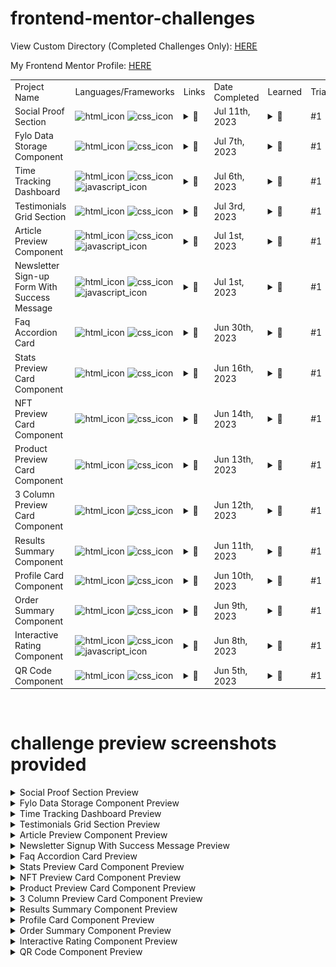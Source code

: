 # frontend-mentor-challenges

<p>View Custom Directory (Completed Challenges Only): <a href="https://frontend-mentor-challenges-pi-sage.vercel.app/"><ins>HERE</ins></a></p>

<p>My Frontend Mentor Profile: <a href="https://www.frontendmentor.io/profile/Zy8712"><ins>HERE</ins></a></p>

<table>
    <tr>
      <td>Project Name</td>
      <td>Languages/Frameworks</td>
      <td>Links</td>
      <td>Date Completed</td>
      <td>Learned</td>
      <td>Trial#</td>
    </tr>
    <tr>
      <td>Social Proof Section</td>
      <td>
        <img src="https://img.shields.io/badge/HTML5-E34F26?logo=html5&logoColor=white" alt="html_icon">
        <img src="https://img.shields.io/badge/CSS3-1572B6?logo=css3&logoColor=white" alt="css_icon">
      </td>
      <td>
        <details>
          <summary>🔗</summary>
          <br>
          <p><a href="https://www.frontendmentor.io/challenges/social-proof-section-6e0qTv_bA">💾 Challenge</a></p>
          <p><a href="https://www.frontendmentor.io/solutions/social-proof-section-FOXXl7AMZE">📨 Submission</a></p>
          <p><a href="https://github.com/Zy8712/frontend-mentor-challenges/tree/main/social-proof-section/my-work">👨‍💻 My_Code</a></p>
          <p><a href="https://frontend-mentor-challenges-pi-sage.vercel.app/social-proof-section/my-work/index.html">🖥️ Preview</a></p>
        </details>
      </td>
      <td>Jul 11th, 2023</td>
      <td>
        <details>
          <summary> 📝 </summary>
          <ul>
            <br>
            <li>annoying diagonal layout</li>
          </ul>
        </details>
      </td>
      <td>#1</td>
    </tr>
    <tr>
      <td>Fylo Data Storage Component</td>
      <td>
        <img src="https://img.shields.io/badge/HTML5-E34F26?logo=html5&logoColor=white" alt="html_icon">
        <img src="https://img.shields.io/badge/CSS3-1572B6?logo=css3&logoColor=white" alt="css_icon">
      </td>
      <td>
        <details>
          <summary>🔗</summary>
          <br>
          <p><a href="https://www.frontendmentor.io/challenges/fylo-data-storage-component-1dZPRbV5n">💾 Challenge</a></p>
          <p><a href="https://www.frontendmentor.io/solutions/fylo-data-storage-component-9keEWaAQjz">📨 Submission</a></p>
          <p><a href="https://github.com/Zy8712/frontend-mentor-challenges/tree/main/fylo-data-storage-component/my-work">👨‍💻 My_Code</a></p>
          <p><a href="https://frontend-mentor-challenges-pi-sage.vercel.app/fylo-data-storage-component/my-work/index.html">🖥️ Preview</a></p>
        </details>
      </td>
      <td>Jul 7th, 2023</td>
      <td>
        <details>
          <summary> 📝 </summary>
          <ul>
            <br>
            <li>background-position: bottom 0px right 0px;</li>
            <li>progress bar</li>
            <li>postion:relative</li>
            <li>position:absolute</li>
          </ul>
        </details>
      </td>
      <td>#1</td>
    </tr>
    <tr>
      <td>Time Tracking Dashboard</td>
      <td>
        <img src="https://img.shields.io/badge/HTML5-E34F26?logo=html5&logoColor=white" alt="html_icon">
        <img src="https://img.shields.io/badge/CSS3-1572B6?logo=css3&logoColor=white" alt="css_icon">
        <img src="https://img.shields.io/badge/JavaScript-black?logo=javascript&logoColor=yellow" alt="javascript_icon">
      </td>
      <td>
        <details>
          <summary>🔗</summary>
          <br>
          <p><a href="https://www.frontendmentor.io/challenges/time-tracking-dashboard-UIQ7167Jw">💾 Challenge</a></p>
          <p><a href="https://www.frontendmentor.io/solutions/time-tracking-dashboard-sxlo8TfAxh">📨 Submission</a></p>
          <p><a href="https://github.com/Zy8712/frontend-mentor-challenges/tree/main/time-tracking-dashboard/my-work">👨‍💻 My_Code</a></p>
          <p><a href="https://frontend-mentor-challenges-pi-sage.vercel.app/time-tracking-dashboard/my-work/index.html">🖥️ Preview</a></p>
        </details>
      </td>
      <td>Jul 6th, 2023</td>
      <td>
        <details>
          <summary> 📝 </summary>
          <ul>
            <br>
            <li>css-grid</li>
            <li>top:</li>
            <li>right:</li>
          </ul>
        </details>
      </td>
      <td>#1</td>
    </tr>
    <tr>
      <td>Testimonials Grid Section</td>
      <td>
        <img src="https://img.shields.io/badge/HTML5-E34F26?logo=html5&logoColor=white" alt="html_icon">
        <img src="https://img.shields.io/badge/CSS3-1572B6?logo=css3&logoColor=white" alt="css_icon">
      </td>
      <td>
        <details>
          <summary>🔗</summary>
          <br>
          <p><a href="https://www.frontendmentor.io/challenges/testimonials-grid-section-Nnw6J7Un7">💾 Challenge</a></p>
          <p><a href="https://www.frontendmentor.io/solutions/testimonials-grid-section-css-grid-qowee5U_uf">📨 Submission</a></p>
          <p><a href="https://github.com/Zy8712/frontend-mentor-challenges/tree/main/testimonials-grid-section/my-work">👨‍💻 My_Code</a></p>
          <p><a href="https://frontend-mentor-challenges-pi-sage.vercel.app/testimonials-grid-section/my-work/index.html">🖥️ Preview</a></p>
        </details>
      </td>
      <td>Jul 3rd, 2023</td>
      <td>
        <details>
          <summary> 📝 </summary>
          <ul>
            <br>
            <li>css-grid</li>
          </ul>
        </details>
      </td>
      <td>#1</td>
    </tr>
    <tr>
      <td>Article Preview Component</td>
      <td>
        <img src="https://img.shields.io/badge/HTML5-E34F26?logo=html5&logoColor=white" alt="html_icon">
        <img src="https://img.shields.io/badge/CSS3-1572B6?logo=css3&logoColor=white" alt="css_icon">
        <img src="https://img.shields.io/badge/JavaScript-black?logo=javascript&logoColor=yellow" alt="javascript_icon">
      </td>
      <td>
        <details>
          <summary>🔗</summary>
          <br>
          <p><a href="https://www.frontendmentor.io/challenges/article-preview-component-dYBN_pYFT">💾 Challenge</a></p>
          <p><a href="https://www.frontendmentor.io/solutions/article-preview-component-8AC3WxuhNz">📨 Submission</a></p>
          <p><a href="https://github.com/Zy8712/frontend-mentor-challenges/tree/main/article-preview-component/my-work">👨‍💻 My_Code</a></p>
          <p><a href="https://frontend-mentor-challenges-pi-sage.vercel.app/article-preview-component/my-work/index.html">🖥️ Preview</a></p>
        </details>
      </td>
      <td>Jul 1st, 2023</td>
      <td>
        <details>
          <summary> 📝 </summary>
          <ul>
            <br>
            <li>triangle-shape-made-using-border</li>
          </ul>
        </details>
      </td>
      <td>#1</td>
    </tr>
     <tr>
      <td>Newsletter Sign-up Form With Success Message</td>
      <td>
        <img src="https://img.shields.io/badge/HTML5-E34F26?logo=html5&logoColor=white" alt="html_icon">
        <img src="https://img.shields.io/badge/CSS3-1572B6?logo=css3&logoColor=white" alt="css_icon">
        <img src="https://img.shields.io/badge/JavaScript-black?logo=javascript&logoColor=yellow" alt="javascript_icon">
      </td>
      <td>
        <details>
          <summary>🔗</summary>
          <br>
          <p><a href="https://www.frontendmentor.io/challenges/newsletter-signup-form-with-success-message-3FC1AZbNrv">💾 Challenge</a></p>
          <p><a href="https://www.frontendmentor.io/solutions/newsletter-signup-form-with-success-message-_1HqFFvXBf">📨 Submission</a></p>
          <p><a href="https://github.com/Zy8712/frontend-mentor-challenges/tree/main/newsletter-sign-up-with-success-message/my-work">👨‍💻 My_Code</a></p>
          <p><a href="https://frontend-mentor-challenges-pi-sage.vercel.app/newsletter-sign-up-with-success-message/my-work/index.html">🖥️ Preview</a></p>
        </details>
      </td>
      <td>Jul 1st, 2023</td>
      <td>
        <details>
          <summary> 📝 </summary>
          <ul>
            <br>
            <li>linear-gradient(to right,,)</li>
            <li>email-regex</li>
          </ul>
        </details>
      </td>
      <td>#1</td>
    </tr>
    <tr>
      <td>Faq Accordion Card</td>
      <td>
        <img src="https://img.shields.io/badge/HTML5-E34F26?logo=html5&logoColor=white" alt="html_icon">
        <img src="https://img.shields.io/badge/CSS3-1572B6?logo=css3&logoColor=white" alt="css_icon">
      </td>
      <td>
        <details>
          <summary>🔗</summary>
          <br>
          <p><a href="https://www.frontendmentor.io/challenges/faq-accordion-card-XlyjD0Oam">💾 Challenge</a></p>
          <p><a href="https://www.frontendmentor.io/solutions/faq-accordion-card-pure-html-and-css-no-js-x32Gj2HTI0">📨 Submission</a></p>
          <p><a href="https://github.com/Zy8712/frontend-mentor-challenges/tree/main/faq-accordion-card/my-work">👨‍💻 My_Code</a></p>
          <p><a href="https://frontend-mentor-challenges-pi-sage.vercel.app/faq-accordion-card/my-work/index.html">🖥️ Preview</a></p>
        </details>
      </td>
      <td>Jun 30th, 2023</td>
      <td>
        <details>
          <summary> 📝 </summary>
          <ul>
            <br>
            <li>transform:rotate(-180deg)</li>
            <li>min-height</li>
            <li>summary::-webkit-details-marker</li>
            <li>[open]</li>
            <li>customizing details & summary</li>
          </ul>
        </details>
      </td>
      <td>#1</td>
    </tr>
    <tr>
      <td>Stats Preview Card Component</td>
      <td>
        <img src="https://img.shields.io/badge/HTML5-E34F26?logo=html5&logoColor=white" alt="html_icon">
        <img src="https://img.shields.io/badge/CSS3-1572B6?logo=css3&logoColor=white" alt="css_icon">
      </td>
      <td>
        <details>
          <summary>🔗</summary>
          <br>
          <p><a href="https://www.frontendmentor.io/challenges/stats-preview-card-component-8JqbgoU62">💾 Challenge</a></p>
          <p><a href="https://www.frontendmentor.io/solutions/stats-preview-card-component-GbuSpqg7Vg">📨 Submission</a></p>
          <p><a href="https://github.com/Zy8712/frontend-mentor-challenges/tree/main/stats-preview-card-component/my-work">👨‍💻 My_Code</a></p>
          <p><a href="https://frontend-mentor-challenges-pi-sage.vercel.app/stats-preview-card-component/my-work/index.html">🖥️ Preview</a></p>
        </details>
      </td>
      <td>Jun 16th, 2023</td>
      <td>
        <details>
          <summary> 📝 </summary>
          <ul>
            <br>
            <li>"curtain" mechanic</li>
            <li>mix-blend-mode</li>
            <li>content:url()</li>
          </ul>
        </details>
      </td>
      <td>#1</td>
    </tr>
    <tr>
      <td>NFT Preview Card Component</td>
      <td>
        <img src="https://img.shields.io/badge/HTML5-E34F26?logo=html5&logoColor=white" alt="html_icon">
        <img src="https://img.shields.io/badge/CSS3-1572B6?logo=css3&logoColor=white" alt="css_icon">
      </td>
      <td>
        <details>
          <summary>🔗</summary>
          <br>
          <p><a href="https://www.frontendmentor.io/challenges/nft-preview-card-component-SbdUL_w0U">💾 Challenge</a></p>
          <p><a href="https://www.frontendmentor.io/solutions/nft-preview-card-component-ZoPootN-vz">📨 Submission</a></p>
          <p><a href="https://github.com/Zy8712/frontend-mentor-challenges/tree/main/nft-preview-card-component/my-work">👨‍💻 My_Code</a></p>
          <p><a href="https://frontend-mentor-challenges-pi-sage.vercel.app/nft-preview-card-component/my-work/index.html">🖥️ Preview</a></p>
        </details>
      </td>
      <td>Jun 14th, 2023</td>
      <td>
        <details>
          <summary> 📝 </summary>
          <ul>
            <br>
            <li>"curtain" mechanic</li>
            <li>gradient overlay on hover</li>
            <li>"inset: 0"</li>
          </ul>
        </details>
      </td>
      <td>#1</td>
    </tr>
       <tr>
      <td>Product Preview Card Component</td>
      <td>
        <img src="https://img.shields.io/badge/HTML5-E34F26?logo=html5&logoColor=white" alt="html_icon">
        <img src="https://img.shields.io/badge/CSS3-1572B6?logo=css3&logoColor=white" alt="css_icon">
      </td>
      <td>
        <details>
          <summary>🔗</summary>
          <br>
          <p><a href="https://www.frontendmentor.io/challenges/product-preview-card-component-GO7UmttRfa">💾 Challenge</a></p>
          <p><a href="https://www.frontendmentor.io/solutions/product-preview-card-component-XUeCFaM_c7">📨 Submission</a></p>
          <p><a href="https://github.com/Zy8712/frontend-mentor-challenges/tree/main/product-preview-card-component/my-work">👨‍💻 My_Code</a></p>
          <p><a href="https://frontend-mentor-challenges-pi-sage.vercel.app/product-preview-card-component/my-work/index.html">🖥️ Preview</a></p>
        </details>
      </td>
      <td>Jun 13th, 2023</td>
      <td>
        <details>
          <summary> 📝 </summary>
          <ul>
            <br>
            <li></li>
          </ul>
        </details>
      </td>
      <td>#1</td>
    </tr>
    <tr>
      <td>3 Column Preview Card Component</td>
      <td>
        <img src="https://img.shields.io/badge/HTML5-E34F26?logo=html5&logoColor=white" alt="html_icon">
        <img src="https://img.shields.io/badge/CSS3-1572B6?logo=css3&logoColor=white" alt="css_icon">
      </td>
      <td>
        <details>
          <summary>🔗</summary>
          <br>
          <p><a href="https://www.frontendmentor.io/challenges/3column-preview-card-component-pH92eAR2-">💾 Challenge</a></p>
          <p><a href="https://www.frontendmentor.io/solutions/3-colum-preview-card-component-bx04fR0CV3">📨 Submission</a></p>
          <p><a href="https://github.com/Zy8712/frontend-mentor-challenges/tree/main/3-column-preview-card-component/my-work">👨‍💻 My_Code</a></p>
          <p><a href="https://frontend-mentor-challenges-pi-sage.vercel.app/3-column-preview-card-component/my-work/index.html">🖥️ Preview</a></p>
        </details>
      </td>
      <td>Jun 12th, 2023</td>
      <td>
        <details>
          <summary> 📝 </summary>
          <ul>
            <br>
            <li>background-color:rgba(0,0,0,0)</li>
          </ul>
        </details>
      </td>
      <td>#1</td>
    </tr>
    <tr>
      <td>Results Summary Component</td>
      <td>
        <img src="https://img.shields.io/badge/HTML5-E34F26?logo=html5&logoColor=white" alt="html_icon">
        <img src="https://img.shields.io/badge/CSS3-1572B6?logo=css3&logoColor=white" alt="css_icon">
      </td>
      <td>
        <details>
          <summary>🔗</summary>
          <br>
          <p><a href="https://www.frontendmentor.io/challenges/results-summary-component-CE_K6s0maV">💾 Challenge</a></p>
          <p><a href="https://www.frontendmentor.io/solutions/results-summary-component-ei-KIkDlH6">📨 Submission</a></p>
          <p><a href="https://github.com/Zy8712/frontend-mentor-challenges/tree/main/results-summary-component">👨‍💻 My_Code</a></p>
          <p><a href="https://frontend-mentor-challenges-pi-sage.vercel.app/results-summary-component/my-work/index.html">🖥️ Preview</a></p>
        </details>
      </td>
      <td>Jun 11th, 2023</td>
      <td>
        <details>
          <summary> 📝</summary>
          <ul>
            <br>
            <li>gradient-backgrounds</li>
            <li>working-with-2column-format</li>
            <li>postion:relative</li>
            <li>@media(max-width: 720px)</li>
            <li>horizontal centering</li>
            <li>vertical centering</li>
            <li>display:flex</li>
            <li>flex-direction:column</li>
            <li>justify-content:center</li>
            <li>align-items:center</li>
            <li>min-height:100vh</li>
          </ul>
        </details>
      </td>
      <td>#1</td>
    </tr>
      <tr>
      <td>Profile Card Component</td>
      <td>
        <img src="https://img.shields.io/badge/HTML5-E34F26?logo=html5&logoColor=white" alt="html_icon">
        <img src="https://img.shields.io/badge/CSS3-1572B6?logo=css3&logoColor=white" alt="css_icon">
      </td>
      <td>
        <details>
          <summary>🔗</summary>
          <br>
          <p><a href="https://www.frontendmentor.io/challenges/profile-card-component-cfArpWshJ">💾 Challenge</a></p>
          <p><a href="https://www.frontendmentor.io/solutions/profile-card-component-xUxpY2QYRd">📨 Submission</a></p>
          <p><a href="https://github.com/Zy8712/frontend-mentor-challenges/tree/main/profile-card-component">👨‍💻 My_Code</a></p>
          <p><a href="https://frontend-mentor-challenges-pi-sage.vercel.app/profile-card-component/my-work/index.html">🖥️ Preview</a></p>
        </details>
      </td>
      <td>Jun 10th, 2023</td>
      <td>
        <details>
          <summary> 📝</summary>
          <ul>
            <br>
            <li>postion:relative</li>
            <li>top:-55px</li>
            <li>background-image:url(),url()</li>
            <li>background-position:</li>
            <li>horizontal centering</li>
            <li>vertical centering</li>
            <li>display:flex</li>
            <li>flex-direction:column</li>
            <li>justify-content:center</li>
            <li>align-items:center</li>
            <li>min-height:100vh</li>
          </ul>
        </details>
      </td>
      <td>#1</td>
    </tr>
      <tr>
      <td>Order Summary Component</td>
      <td>
        <img src="https://img.shields.io/badge/HTML5-E34F26?logo=html5&logoColor=white" alt="html_icon">
        <img src="https://img.shields.io/badge/CSS3-1572B6?logo=css3&logoColor=white" alt="css_icon">
      </td>
      <td>
        <details>
          <summary>🔗</summary>
          <br>
          <p><a href="https://www.frontendmentor.io/challenges/order-summary-component-QlPmajDUj">💾 Challenge</a></p>
          <p><a href="https://www.frontendmentor.io/solutions/order-summary-component-WE31xQiACv">📨 Submission</a></p>
          <p><a href="https://github.com/Zy8712/frontend-mentor-challenges/tree/main/order-summary-component">👨‍💻 My_Code</a></p>
          <p><a href="https://frontend-mentor-challenges-pi-sage.vercel.app/order-summary-component/my-work/index.html">🖥️ Preview</a></p>
        </details>
      </td>
      <td>Jun 9th, 2023</td>
      <td>
        <details>
          <summary> 📝</summary>
          <ul>
            <br>
            <li>background-image:url()</li>
            <li>background-repeat:no-repeat</li>
            <li>background-size:contain</li>
            <li>@media(max-width: 720px)</li>
            <li>horizontal centering</li>
            <li>vertical centering</li>
            <li>display:flex</li>
            <li>flex-direction:column</li>
            <li>justify-content:center</li>
            <li>align-items:center</li>
            <li>min-height:100vh</li>
          </ul>
        </details>
      </td>
      <td>#1</td>
    </tr>
        <tr>
      <td>Interactive Rating Component</td>
      <td>
        <img src="https://img.shields.io/badge/HTML5-E34F26?logo=html5&logoColor=white" alt="html_icon">
        <img src="https://img.shields.io/badge/CSS3-1572B6?logo=css3&logoColor=white" alt="css_icon">
        <img src="https://img.shields.io/badge/JavaScript-black?logo=javascript&logoColor=yellow" alt="javascript_icon">
      </td>
      <td>
        <details>
          <summary>🔗</summary>
          <br>
          <p><a href="https://www.frontendmentor.io/challenges/interactive-rating-component-koxpeBUmI">💾 Challenge</a></p>
          <p><a href="https://www.frontendmentor.io/solutions/interactive-rating-component-rtYk-cl4oF">📨 Submission</a></p>
          <p><a href="https://github.com/Zy8712/frontend-mentor-challenges/tree/main/interactive-rating-component">👨‍💻 My_Code</a></p>
          <p><a href="https://frontend-mentor-challenges-pi-sage.vercel.app/interactive-rating-component/my-work/index.html">🖥️ Preview</a></p>
        </details>
      </td>
      <td>Jun 8th, 2023</td>
      <td>
        <details>
          <summary> 📝</summary>
          <ul>
            <br>
            <li>justify-content:space-between</li>
            <li>display:none</li>
            <li>horizontal centering</li>
            <li>vertical centering</li>
            <li>display:flex</li>
            <li>flex-direction:column</li>
            <li>justify-content:center</li>
            <li>align-items:center</li>
            <li>min-height:100vh</li>
          </ul>
        </details>
      </td>
      <td>#1</td>
    </tr>
  <tr>
      <td>QR Code Component</td>
      <td>
        <img src="https://img.shields.io/badge/HTML5-E34F26?logo=html5&logoColor=white" alt="html_icon">
        <img src="https://img.shields.io/badge/CSS3-1572B6?logo=css3&logoColor=white" alt="css_icon">
      </td>
      <td>
        <details>
          <summary>🔗</summary>
          <br>
          <p><a href="https://www.frontendmentor.io/challenges/qr-code-component-iux_sIO_H">💾 Challenge</a></p>
          <p><a href="https://www.frontendmentor.io/solutions/qr-code-component--5WXBrWYG6">📨 Submission</a></p>
          <p><a href="https://github.com/Zy8712/frontend-mentor-challenges/tree/main/qr-code-component">👨‍💻 My_Code</a></p>
          <p><a href="https://frontend-mentor-challenges-pi-sage.vercel.app/qr-code-component/my-work/index.html">🖥️ Preview</a></p>
        </details>
      </td>
      <td>Jun 5th, 2023</td>
      <td>
        <details>
          <summary> 📝</summary>
          <ul>
            <br>
            <li>horizontal centering</li>
            <li>vertical centering</li>
            <li>display:flex</li>
            <li>justify-content:center</li>
            <li>align-items:center</li>
            <li>min-height:100vh</li>
          </ul>
        </details>
      </td>
      <td>#1</td>
    </tr>
</table>

<br>

# challenge preview screenshots provided

<details>
    <summary>Social Proof Section Preview</summary>
    <br>
    <img src="./social-proof-section/my-work/design/desktop-preview.jpg">
</details>
<details>
    <summary>Fylo Data Storage Component Preview</summary>
    <br>
    <img src="./fylo-data-storage-component/my-work/design/desktop-preview.jpg">
</details>
<details>
    <summary>Time Tracking Dashboard Preview</summary>
    <br>
    <img src="./time-tracking-dashboard/my-work/design/desktop-preview.jpg">
</details>
<details>
    <summary>Testimonials Grid Section Preview</summary>
    <br>
    <img src="./testimonials-grid-section/my-work/design/desktop-preview.jpg">
</details>
<details>
    <summary>Article Preview Component Preview</summary>
    <br>
    <img src="./article-preview-component/my-work/design/desktop-preview.jpg">
</details>
<details>
    <summary>Newsletter Signup With Success Message Preview</summary>
    <br>
    <img src="./newsletter-sign-up-with-success-message/my-work/design/desktop-preview.jpg">
</details>
<details>
    <summary>Faq Accordion Card Preview</summary>
    <br>
    <img src="./faq-accordion-card/my-work/design/desktop-preview.jpg">
</details>
<details>
    <summary>Stats Preview Card Component Preview</summary>
    <br>
    <img src="./stats-preview-card-component/my-work/design/desktop-preview.jpg">
</details>
<details>
    <summary>NFT Preview Card Component	Preview</summary>
    <br>
    <img src="./nft-preview-card-component/my-work/design/desktop-preview.jpg">
</details>
<details>
    <summary>Product Preview Card Component	Preview</summary>
    <br>
    <img src="./product-preview-card-component/my-work/design/desktop-preview.jpg">
</details>
<details>
    <summary>3 Column Preview Card Component Preview</summary>
    <br>
    <img src="./3-column-preview-card-component/my-work/design/desktop-preview.jpg">
</details>
<details>
    <summary>Results Summary Component Preview</summary>
    <br>
    <img src="./results-summary-component/my-work/design/desktop-preview.jpg">
</details>
<details>
    <summary>Profile Card Component Preview</summary>
    <br>
    <img src="./profile-card-component/my-work/design/desktop-preview.jpg">
</details>
<details>
    <summary>Order Summary Component Preview</summary>
    <br>
    <img src="./order-summary-component/my-work/design/desktop-preview.jpg">
</details>
<details>
    <summary>Interactive Rating Component Preview</summary>
    <br>
    <img src="./interactive-rating-component/my-work/design/desktop-preview.jpg">
</details>
<details>
    <summary>QR Code Component Preview</summary>
    <br>
    <img src="./qr-code-component/my-work/design/desktop-preview.jpg">
</details>
